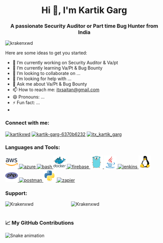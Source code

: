 <h1 align="center">Hi 👋, I'm Kartik Garg</h1>
<h3 align="center">A passionate Security Auditor or Part time Bug Hunter from India</h3>

<p align="left"> <img src="https://komarev.com/ghpvc/?username=krakenxwd&label=Profile%20views&color=0e75b6&style=flat" alt="krakenxwd" /> </p>


Here are some ideas to get you started:

- 🔭 I’m currently working on Security Auditor & Va/pt
- 🌱 I’m currently learning Va/Pt  & Bug Bounty
- 👯 I’m looking to collaborate on ...
- 🤔 I’m looking for help with ...
- 💬 Ask me about Va/Pt & Bug Bounty
- 📫 How to reach me: itxsaitan@gmail.com
- 😄 Pronouns: ...
- ⚡ Fun fact: ...
- 
<h3 align="left">Connect with me:</h3>
<p align="left">
<a href="https://twitter.com/kartikxwd" target="blank"><img align="center" src="https://raw.githubusercontent.com/rahuldkjain/github-profile-readme-generator/master/src/images/icons/Social/twitter.svg" alt="kartikxwd" height="30" width="40" /></a>
<a href="https://linkedin.com/in/kartik-garg-6370b6232" target="blank"><img align="center" src="https://raw.githubusercontent.com/rahuldkjain/github-profile-readme-generator/master/src/images/icons/Social/linked-in-alt.svg" alt="kartik-garg-6370b6232" height="30" width="40" /></a>
<a href="https://instagram.com/itx_kartik_garg" target="blank"><img align="center" src="https://raw.githubusercontent.com/rahuldkjain/github-profile-readme-generator/master/src/images/icons/Social/instagram.svg" alt="itx_kartik_garg" height="30" width="40" /></a>
</p>

<h3 align="left">Languages and Tools:</h3>
<p align="left"> <a href="https://aws.amazon.com" target="_blank" rel="noreferrer"> <img src="https://raw.githubusercontent.com/devicons/devicon/master/icons/amazonwebservices/amazonwebservices-original-wordmark.svg" alt="aws" width="40" height="40"/> </a> <a href="https://azure.microsoft.com/en-in/" target="_blank" rel="noreferrer"> <img src="https://www.vectorlogo.zone/logos/microsoft_azure/microsoft_azure-icon.svg" alt="azure" width="40" height="40"/> </a> <a href="https://www.gnu.org/software/bash/" target="_blank" rel="noreferrer"> <img src="https://www.vectorlogo.zone/logos/gnu_bash/gnu_bash-icon.svg" alt="bash" width="40" height="40"/> </a> <a href="https://www.docker.com/" target="_blank" rel="noreferrer"> <img src="https://raw.githubusercontent.com/devicons/devicon/master/icons/docker/docker-original-wordmark.svg" alt="docker" width="40" height="40"/> </a> <a href="https://firebase.google.com/" target="_blank" rel="noreferrer"> <img src="https://www.vectorlogo.zone/logos/firebase/firebase-icon.svg" alt="firebase" width="40" height="40"/> </a> <a href="https://golang.org" target="_blank" rel="noreferrer"> <img src="https://raw.githubusercontent.com/devicons/devicon/master/icons/go/go-original.svg" alt="go" width="40" height="40"/> </a> <a href="https://www.java.com" target="_blank" rel="noreferrer"> <img src="https://raw.githubusercontent.com/devicons/devicon/master/icons/java/java-original.svg" alt="java" width="40" height="40"/> </a> <a href="https://www.jenkins.io" target="_blank" rel="noreferrer"> <img src="https://www.vectorlogo.zone/logos/jenkins/jenkins-icon.svg" alt="jenkins" width="40" height="40"/> </a> <a href="https://www.linux.org/" target="_blank" rel="noreferrer"> <img src="https://raw.githubusercontent.com/devicons/devicon/master/icons/linux/linux-original.svg" alt="linux" width="40" height="40"/> </a> <a href="https://www.php.net" target="_blank" rel="noreferrer"> <img src="https://raw.githubusercontent.com/devicons/devicon/master/icons/php/php-original.svg" alt="php" width="40" height="40"/> </a> <a href="https://postman.com" target="_blank" rel="noreferrer"> <img src="https://www.vectorlogo.zone/logos/getpostman/getpostman-icon.svg" alt="postman" width="40" height="40"/> </a> <a href="https://www.python.org" target="_blank" rel="noreferrer"> <img src="https://raw.githubusercontent.com/devicons/devicon/master/icons/python/python-original.svg" alt="python" width="40" height="40"/> </a> <a href="https://zapier.com" target="_blank" rel="noreferrer"> <img src="https://www.vectorlogo.zone/logos/zapier/zapier-icon.svg" alt="zapier" width="40" height="40"/> </a> </p>

<h3 align="left">Support:</h3>
<p><a href="https://www.buymeacoffee.com/Krakenxwd"> <img align="left" src="https://cdn.buymeacoffee.com/buttons/v2/default-yellow.png" height="50" width="210" alt="Krakenxwd" /></a><a href="https://ko-fi.com/Krakenxwd"> <img align="left" src="https://cdn.ko-fi.com/cdn/kofi3.png?v=3" height="50" width="210" alt="Krakenxwd" /></a></p><br><br>

### 📈 My GitHub Contributions
![Snake animation](https://github.com/Krakenxwd/jaiswaladi246/blob/output/github-contribution-grid-snake.svg)
